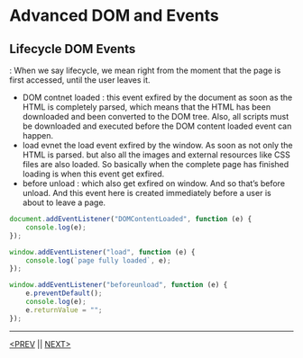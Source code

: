 # Advanced DOM and Events

## Lifecycle DOM Events

: When we say lifecycle, we mean right from the moment that the page is first accessed, until the user leaves it.

-   DOM contnet loaded : this event exfired by the document as soon as the HTML is completely parsed, which means that the HTML has been downloaded and been converted to the DOM tree. Also, all scripts must be downloaded and executed before the DOM content loaded event can happen.
-   load evnet the load event exfired by the window. As soon as not only the HTML is parsed. but also all the images and external resources like CSS files are also loaded. So basically when the complete page has finished loading is when this event get exfired.
-   before unload : which also get exfired on window. And so that’s before unload. And this event here is created immediately before a user is about to leave a page.

```jsx
document.addEventListener("DOMContentLoaded", function (e) {
	console.log(e);
});

window.addEventListener("load", function (e) {
	console.log(`page fully loaded`, e);
});

window.addEventListener("beforeunload", function (e) {
	e.preventDefault();
	console.log(e);
	e.returnValue = "";
});
```

---

[<PREV](./cjs221018.md) || [NEXT>](./cjs221019.md)
